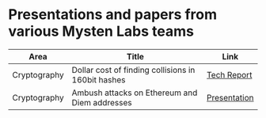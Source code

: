 # Presentations and papers from various Mysten Labs teams

| Area          | Title                                               | Link          |
| ------------- | --------------------------------------------------- | ------------- |
| Cryptography  | Dollar cost of finding collisions in 160bit hashes  | [Tech Report](https://github.com/MystenLabs/research/blob/main/160bits_security_MystenLabs.pdf) |
| Cryptography  | Ambush attacks on Ethereum and Diem addresses       | [Presentation](https://github.com/MystenLabs/research/blob/main/ambush_collision_attacks.pdf)  |
